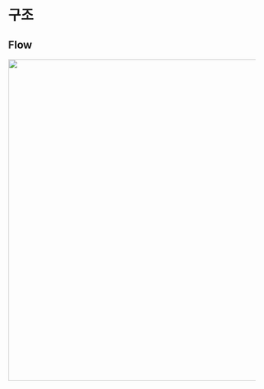 # 구조

## Flow
<img width="656" src="https://user-images.githubusercontent.com/60383031/114744282-7ccf3700-9d88-11eb-8695-3e25231a0497.png">

